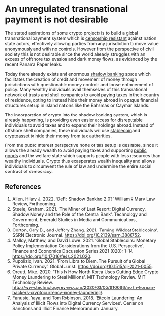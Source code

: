 # An unregulated transnational payment is not desirable

The stated aspirations of some crypto projects is to build a global transnational payment system which is [censorship resistant](../concepts/censorship-resistence.md) against nation state actors, effectively allowing parties from any jurisdiction to move value anonymously and with no controls. However from the perspective of civil society this is not desirable since the world already struggles with an excess of offshore tax evasion and dark money flows, as evidenced by the recent Panama Paper leaks.

Today there already exists and enormous [shadow banking](../concepts/shadow-bank.md) space which facilitates the creation of credit and movement of money through jurisdictions with questionable money controls and loose enforcement of policy. Many wealthy individuals avail themselves of this transnational network of trusts and shell companies to avoid paying taxes in their country of residence, opting to instead hide their money abroad in opaque financial structures set up in island nations like the Bahamas or Cayman Islands.

The incorporation of crypto into the shadow banking system, which is already happening, is providing even easier access for disreputable individuals to avoid taxes and to expand their holdings abroad. Instead of offshore shell companies, these individuals will use [stablecoin](../concepts/stablecoin.md) and [cryptoasset](../concepts/cryptoasset.md) to hide their money from tax authorities.

From the public interest perspective none of this setup is desirable, since it allows the already wealth to avoid paying taxes and supporting [public goods](../concepts/public-goods-problem.md) and the welfare state which supports people with less resources than wealthy individuals. Crypto thus exasperates wealth inequality and allows individuals to circumvent the rule of law and undermine the entire social contract of democracy.

## References
1. Allen, Hilary J. 2022. ‘DeFi: Shadow Banking 2.0?’ William & Mary Law Review, Forthcoming.
1. Steele, Graham. 2021. ‘The Miner of Last Resort: Digital Currency, Shadow Money and the Role of the Central Bank’. Technology and Government, Emerald Studies in Media and Communications, Forthcoming.
1. Gorton, Gary B., and Jeffery Zhang. 2021. ‘Taming Wildcat Stablecoins’. SSRN Electronic Journal. https://doi.org/10.2139/ssrn.3888752.
1. Malloy, Matthew, and David Lowe. 2021. ‘Global Stablecoins: Monetary Policy Implementation Considerations from the U.S. Perspective’. Finance and Economics Discussion Series 2021 (020): 1–14. https://doi.org/10.17016/feds.2021.020.
1. Pupolizio, Ivan. 2021. ‘From Libra to Diem. The Pursuit of a Global Private Currency’. Global Jurist. https://doi.org/10.1515/gj-2021-0055.
1. Orcutt, Mike. 2020. ‘This Is How North Korea Uses Cutting-Edge Crypto Money Laundering to Steal Millions’. MIT Technology Review. MIT Technology Review. http://www.technologyreview.com/2020/03/05/916688/north-korean-hackers-cryptocurrency-money-laundering/.
1. Fanusie, Yaya, and Tom Robinson. 2018. ‘Bitcoin Laundering: An Analysis of Illicit Flows into Digital Currency Services’. Center on Sanctions and Illicit Finance Memorandum, January.